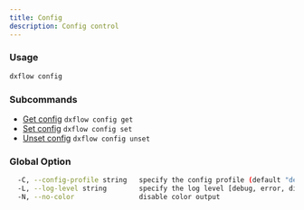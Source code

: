 ```yaml
---
title: Config 
description: Config control
---
```


### Usage

```bash
dxflow config
```

### Subcommands

- [Get config](/docs/cli/config/get) `dxflow config get`
- [Set config](/docs/cli/config/set) `dxflow config set`
- [Unset config](/docs/cli/config/unset) `dxflow config unset`

### Global Option

```bash
  -C, --config-profile string   specify the config profile (default "default")
  -L, --log-level string        specify the log level [debug, error, disabled] (default "disabled")
  -N, --no-color                disable color output
```

